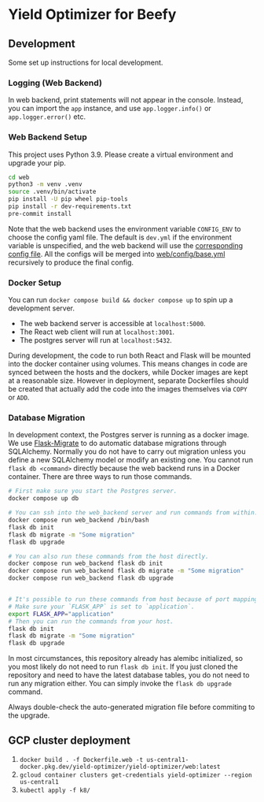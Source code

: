 # Yield Optimizer for Beefy

## Development

Some set up instructions for local development.

### Logging (Web Backend)

In web backend, print statements will not appear in the console. Instead, you can import the `app` instance,
and use `app.logger.info()` or `app.logger.error()` etc.

### Web Backend Setup

This project uses Python 3.9. Please create a virtual environment and upgrade your pip.

```bash
cd web
python3 -m venv .venv
source .venv/bin/activate
pip install -U pip wheel pip-tools
pip install -r dev-requirements.txt
pre-commit install
```

Note that the web backend uses the environment variable `CONFIG_ENV` to choose the config
yaml file. The default is `dev.yml` if the environment variable is unspecified, and the web
backend will use the [corresponding config file](web/config/dev.yml). All the configs will be merged
into [web/config/base.yml](web/config/base.yml) recursively to produce the final config.

### Docker Setup

You can run `docker compose build && docker compose up` to spin up a development server.

- The web backend server is accessible at `localhost:5000`.
- The React web client will run at `localhost:3001`.
- The postgres server will run at `localhost:5432`.

During development, the code to run both React and Flask will be mounted into the docker container
using volumes. This means changes in code are synced between the hosts and the dockers, while
Docker images are kept at a reasonable size. However in deployment, separate Dockerfiles should be created
that actually add the code into the images themselves via `COPY` or `ADD`.

### Database Migration

In development context, the Postgres server is running as a docker image. We use [Flask-Migrate](https://flask-migrate.readthedocs.io/en/latest/)
to do automatic database migrations through SQLAlchemy. Normally you do not have to carry out migration
unless you define a new SQLAlchemy model or modify an existing one. You cannot run `flask db <command>` directly
because the web backend runs in a Docker container. There are three ways to run those commands.

```bash
# First make sure you start the Postgres server.
docker compose up db

# You can ssh into the web_backend server and run commands from within.
docker compose run web_backend /bin/bash
flask db init
flask db migrate -m "Some migration"
flask db upgrade

# You can also run these commands from the host directly.
docker compose run web_backend flask db init
docker compose run web_backend flask db migrate -m "Some migration"
docker compose run web_backend flask db upgrade


# It's possible to run these commands from host because of port mapping.
# Make sure your `FLASK_APP` is set to `application`.
export FLASK_APP="application"
# Then you can run the commands from your host.
flask db init
flask db migrate -m "Some migration"
flask db upgrade
```

In most circumstances, this repository already has alemibc initialized, so you most likely do not
need to run `flask db init`. If you just cloned the repository and need to have the latest database
tables, you do not need to run any migration either. You can simply invoke the `flask db upgrade` command.

Always double-check the auto-generated migration file before commiting to the upgrade.



## GCP cluster deployment
1. `docker build . -f Dockerfile.web -t us-central1-docker.pkg.dev/yield-optimizer/yield-optimizer/web:latest`
1. `gcloud container clusters get-credentials yield-optimizer --region us-central1`
2. `kubectl apply -f k8/`
